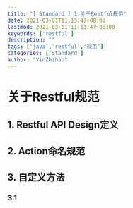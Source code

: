 ```yaml
---
title: "[ Standard ] 1.关于Restful规范"
date: 2021-03-01T11:13:47+08:00
lastmod: 2021-03-01T11:13:47+08:00
keywords: ['restful']
description: ""
tags: ['java','restful','规范']
categories: ['Standard']
author: "YinZhihao"
---
```

# 关于Restful规范

## 1. Restful API Design定义
## 2. Action命名规范
## 3. 自定义方法

### 3.1 